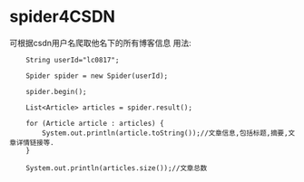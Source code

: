 # spider4CSDN
可根据csdn用户名爬取他名下的所有博客信息
用法:
	
		String userId="lc0817";
		
		Spider spider = new Spider(userId);

		spider.begin();

		List<Article> articles = spider.result();

		for (Article article : articles) {
			System.out.println(article.toString());//文章信息,包括标题,摘要,文章详情链接等.
		}

		System.out.println(articles.size());//文章总数
	
